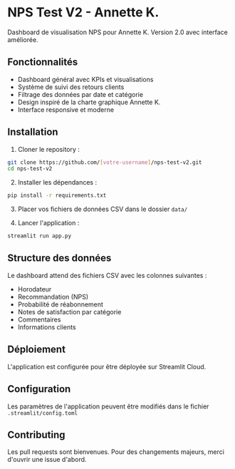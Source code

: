 # NPS Test V2 - Annette K.

Dashboard de visualisation NPS pour Annette K. Version 2.0 avec interface améliorée.

## Fonctionnalités

- Dashboard général avec KPIs et visualisations
- Système de suivi des retours clients
- Filtrage des données par date et catégorie
- Design inspiré de la charte graphique Annette K.
- Interface responsive et moderne

## Installation

1. Cloner le repository :
```bash
git clone https://github.com/[votre-username]/nps-test-v2.git
cd nps-test-v2
```

2. Installer les dépendances :
```bash
pip install -r requirements.txt
```

3. Placer vos fichiers de données CSV dans le dossier `data/`

4. Lancer l'application :
```bash
streamlit run app.py
```

## Structure des données

Le dashboard attend des fichiers CSV avec les colonnes suivantes :
- Horodateur
- Recommandation (NPS)
- Probabilité de réabonnement
- Notes de satisfaction par catégorie
- Commentaires
- Informations clients

## Déploiement

L'application est configurée pour être déployée sur Streamlit Cloud.

## Configuration

Les paramètres de l'application peuvent être modifiés dans le fichier `.streamlit/config.toml`

## Contributing

Les pull requests sont bienvenues. Pour des changements majeurs, merci d'ouvrir une issue d'abord.
